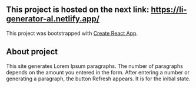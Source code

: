 ## This project is hosted on the next link: https://li-generator-al.netlify.app/

This project was bootstrapped with [Create React App](https://github.com/facebook/create-react-app).

## About project
This site generates Lorem Ipsum paragraphs. 
The number of paragraphs depends on the amount you entered in the form. 
After entering a number or generating a paragraph, the button Refresh appears. 
It is for the initial state.
